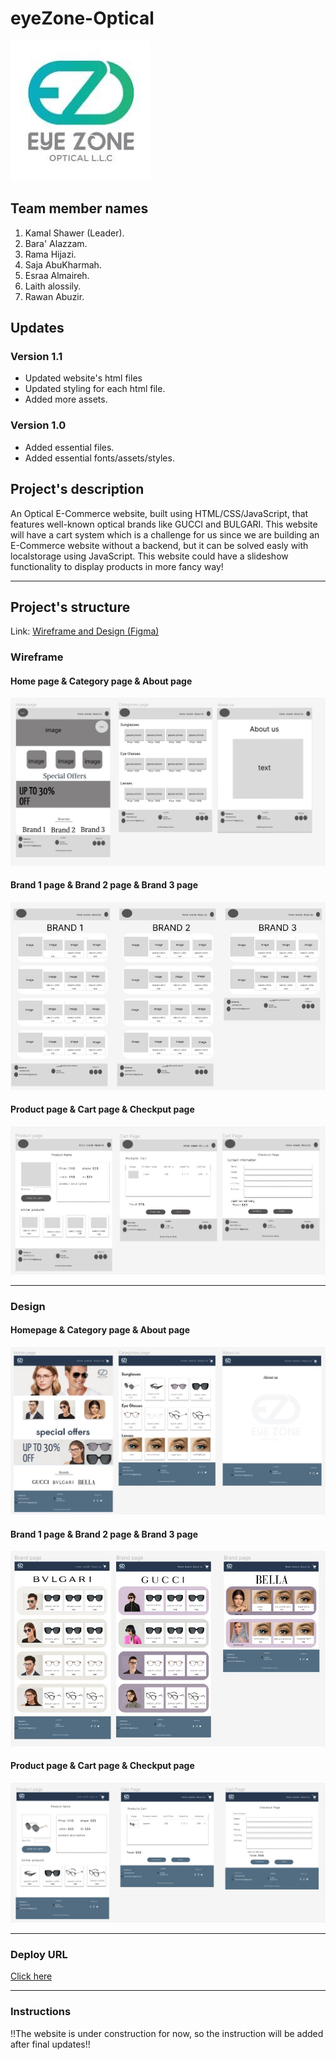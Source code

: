 # eyeZone-Optical

![](/assets/main/logo2.jpg)

## Team member names

1. Kamal Shawer (Leader).
2. Bara' Alazzam.
1. Rama Hijazi.
1. Saja AbuKharmah.
1. Esraa Almaireh.
1. Laith alossily.
1. Rawan Abuzir.

## Updates

### Version 1.1
- Updated website's html files
- Updated styling for each html file.
- Added more assets.

### Version 1.0
- Added essential files.
- Added essential fonts/assets/styles.

## Project's description

An Optical E-Commerce website, built using HTML/CSS/JavaScript, that features well-known optical brands like GUCCI and BULGARI.
This website will have a cart system which is a challenge for us since we are building an E-Commerce website without a backend, but it can be solved easly with localstorage using JavaScript.
This website could have a slideshow functionality to display products in more fancy way!


---

## Project's structure

Link: [Wireframe and Design (Figma)](https://www.figma.com/file/ZWjlGNkwTYGISUspigRqQN/Untitled?type=design&node-id=0-1&t=iMcG6HW6RbnmE9IT-0)

### Wireframe

#### Home page & Category page & About page

![](/assets/main/wireframe1.jpg)

#### Brand 1 page & Brand 2 page & Brand 3 page

![](/assets/main/wireframe2.jpg)

#### Product page & Cart page & Checkput page

![](/assets/main/wireframe3.jpg)

---

### Design

#### Homepage & Category page & About page

![](/assets/main/design.jpg)

#### Brand 1 page & Brand 2 page & Brand 3 page

![](/assets/main/design2.jpg)

#### Product page & Cart page & Checkput page

![](/assets/main/design3.jpg)

---

### Deploy URL

[Click here](https://brainstorm-buddies.github.io/eyeZone-Optical/)

---

### Instructions

!!The website is under construction for now, so the instruction will be added after final updates!!

